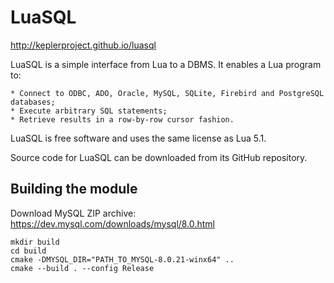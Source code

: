 # LuaSQL
http://keplerproject.github.io/luasql

LuaSQL is a simple interface from Lua to a DBMS. It enables a Lua program to:

    * Connect to ODBC, ADO, Oracle, MySQL, SQLite, Firebird and PostgreSQL databases; 
    * Execute arbitrary SQL statements;
    * Retrieve results in a row-by-row cursor fashion.

LuaSQL is free software and uses the same license as Lua 5.1. 


Source code for LuaSQL can be downloaded from its GitHub repository.

## Building the module

Download MySQL ZIP archive: https://dev.mysql.com/downloads/mysql/8.0.html

```
mkdir build
cd build
cmake -DMYSQL_DIR="PATH_TO_MYSQL-8.0.21-winx64" ..
cmake --build . --config Release
```